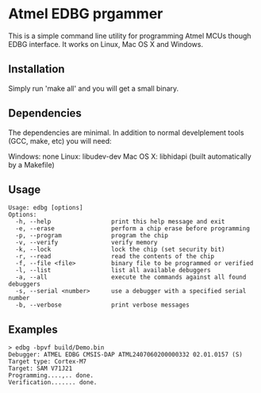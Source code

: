 # Atmel EDBG prgammer

This is a simple command line utility for programming Atmel MCUs though EDBG interface.
It works on Linux, Mac OS X and Windows.

## Installation

Simply run 'make all' and you will get a small binary.

## Dependencies

The dependencies are minimal. In addition to normal develplement tools (GCC, make, etc)
you will need:

Windows: none
Linux: libudev-dev
Mac OS X: libhidapi (built automatically by a Makefile)

## Usage
```
Usage: edbg [options]
Options:
  -h, --help                 print this help message and exit
  -e, --erase                perform a chip erase before programming
  -p, --program              program the chip
  -v, --verify               verify memory
  -k, --lock                 lock the chip (set security bit)
  -r, --read                 read the contents of the chip
  -f, --file <file>          binary file to be programmed or verified
  -l, --list                 list all available debuggers
  -a, --all                  execute the commands against all found debuggers
  -s, --serial <number>      use a debugger with a specified serial number
  -b, --verbose              print verbose messages
```

## Examples
```
> edbg -bpvf build/Demo.bin
Debugger: ATMEL EDBG CMSIS-DAP ATML2407060200000332 02.01.0157 (S)
Target type: Cortex-M7
Target: SAM V71J21
Programming....,.. done.
Verification....... done.
```
